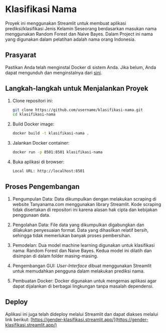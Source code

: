 # Klasifikasi Nama

Proyek ini menggunakan Streamlit untuk membuat aplikasi prediksi/klasifikasi Jenis Kelamin Seseorang berdasarkan masukan nama menggunakan Random Forest dan Naive Bayes. Dalam Project ini nama yang digunakan dalam pelatihan adalah nama orang Indonesia.

## Prasyarat

Pastikan Anda telah menginstal Docker di sistem Anda. Jika belum, Anda dapat mengunduh dan menginstalnya dari [sini](https://www.docker.com/get-started).

## Langkah-langkah untuk Menjalankan Proyek

1. Clone repositori ini:

   ```sh
   git clone https://github.com/username/klasifikasi-nama.git
   cd klasifikasi-nama
   ```

2. Build Docker image:

   ```sh
   docker build -t klasifikasi-nama .
   ```

3. Jalankan Docker container:

   ```sh
   docker run -p 8501:8501 klasifikasi-nama
   ```

4. Buka aplikasi di browser:

   ```sh
   Local URL: http://localhost:8501
   ```

## Proses Pengembangan

1. Pengumpulan Data:
   Data dikumpulkan dengan melakukan scraping di website Tanyanama.com menggunakan library Streamlit. Kode scraping tidak disertakan di repositori ini karena alasan hak cipta dan kebijakan penggunaan data.

2. Pengolahan Data:
   File data yang dikumpulkan digabungkan dan dilakukan penyesuaian format. Data yang dihasilkan relatif bersih, sehingga tidak memerlukan banyak proses pembersihan.

3. Pemodelan:
   Dua model machine learning digunakan untuk klasifikasi nama: Random Forest dan Naive Bayes. Kedua model ini dilatih dan disimpan di dalam folder masing-masing.

4. Pengembangan GUI:
   _User-Interface_ dibuat menggunakan Streamlit untuk memudahkan pengguna dalam melakukan prediksi nama.

5. Pembuatan Docker:
   Docker digunakan untuk mengemas aplikasi agar dapat dijalankan di berbagai lingkungan tanpa masalah dependensi.

## Deploy

Aplikasi ini juga telah dideploy melalui Streamlit dan dapat diakses melalui link berikut:
[https://gender-klasifikasi.streamlit.app/](https://gender-klasifikasi.streamlit.app/)

